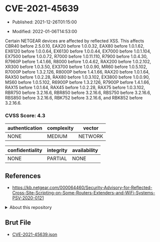 # CVE-2021-45639

- Published: 2021-12-26T01:15:00

- Modified: 2022-01-06T14:53:00

Certain NETGEAR devices are affected by reflected XSS. This affects CBR40 before 2.5.0.10, EAX20 before 1.0.0.32, EAX80 before 1.0.1.62, EX6120 before 1.0.0.64, EX6130 before 1.0.0.44, EX7000 before 1.0.1.104, EX7500 before 1.0.0.72, R7000 before 1.0.11.110, R7900 before 1.0.4.30, R7960P before 1.4.1.66, R8000 before 1.0.4.62, RAX200 before 1.0.2.102, XR300 before 1.0.3.50, EX3700 before 1.0.0.90, MR60 before 1.0.5.102, R7000P before 1.3.2.126, R8000P before 1.4.1.66, RAX20 before 1.0.1.64, RAX50 before 1.0.2.28, RAX80 before 1.0.3.102, EX3800 before 1.0.0.90, MS60 before 1.0.5.102, R6900P before 1.3.2.126, R7900P before 1.4.1.66, RAX15 before 1.0.1.64, RAX45 before 1.0.2.28, RAX75 before 1.0.3.102, RBR750 before 3.2.16.6, RBR850 before 3.2.16.6, RBS750 before 3.2.16.6, RBS850 before 3.2.16.6, RBK752 before 3.2.16.6, and RBK852 before 3.2.16.6.

### CVSS Score: **4.3**

| authentication | complexity | vector |
| --- | --- | --- |
| NONE | MEDIUM | NETWORK |

| confidentiality | integrity | availability |
| --- | --- | --- |
| NONE | PARTIAL | NONE |

## References

* https://kb.netgear.com/000064460/Security-Advisory-for-Reflected-Cross-Site-Scripting-on-Some-Routers-Extenders-and-WiFi-Systems-PSV-2020-0121

<details>
<summary>About this repository</summary> 

  This repository is part of the project [Live Hack CVE](https://github.com/Live-Hack-CVE). Main website can be found [www.live-hack.org](https://www.live-hack.org) 
  
  Made by [Sn0wAlice](https://github.com/Sn0wAlice) for the people that care about security and need to have a feed of the latest CVEs. Hope you enjoy it, don't forget to star the repo and follow me on [Twitter](https://twitter.com/Sn0wAlice) and [Github](https://github.com/Sn0wAlice). And that is my [personnal website](https://www.alice-snow.me/)

  - [Home Page](https://github.com/Live-Hack-CVE)
  - [Framework](https://github.com/Live-Hack-CVE/cve-framework)
  - [CVE database](https://github.com/Live-Hack-CVE/full_database)
  - [Changelog](https://github.com/Live-Hack-CVE/Changelog)
</details>

## Brut File

* [CVE-2021-45639.json](https://raw.githubusercontent.com/Live-Hack-CVE/full_database/main/cves/2021/CVE-2021-45639.json)

